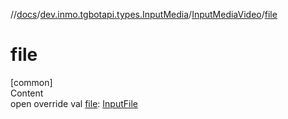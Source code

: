 //[docs](../../../index.md)/[dev.inmo.tgbotapi.types.InputMedia](../index.md)/[InputMediaVideo](index.md)/[file](file.md)



# file  
[common]  
Content  
open override val [file](file.md): [InputFile](../../dev.inmo.tgbotapi.requests.abstracts/-input-file/index.md)  



